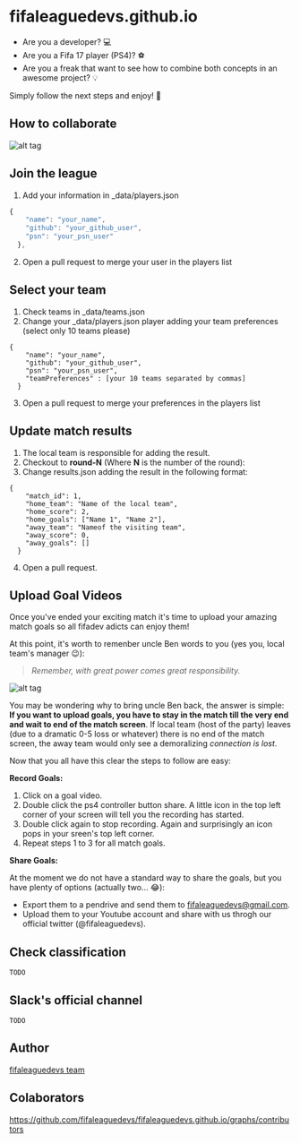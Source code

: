 # fifaleaguedevs.github.io
* Are you a developer? :computer:
* Are you a Fifa 17 player (PS4)? :soccer:
* Are you a freak that want to see how to combine both concepts in an awesome project? :bulb:

Simply follow the next steps and enjoy! :checkered_flag:

## How to collaborate
![alt tag](https://github.com/fifaleaguedevs/fifaleaguedevs.github.io/blob/master/development/process.png)

## Join the league
1. Add your information in _data/players.json
```javascript
{
    "name": "your_name",
    "github": "your_github_user",
    "psn": "your_psn_user"
  },
```
2. Open a pull request to merge your user in the players list

## Select your team
1. Check teams in _data/teams.json
2. Change your _data/players.json player adding your team preferences (select only 10 teams please)
```
{
    "name": "your_name",
    "github": "your_github_user",
    "psn": "your_psn_user",
    "teamPreferences" : [your 10 teams separated by commas]
  }
```
3. Open a pull request to merge your preferences in the players list

## Update match results
1. The local team is responsible for adding the result.
2. Checkout to **round-N** (Where **N** is the number of the round):
3. Change results.json adding the result in the following format:
```
{
    "match_id": 1,
    "home_team": "Name of the local team",
    "home_score": 2,
    "home_goals": ["Name 1", "Name 2"],
    "away_team": "Nameof the visiting team",
    "away_score": 0,
    "away_goals": []
  }
```
4. Open a pull request.

## Upload Goal Videos

Once you've ended your exciting match it's time to upload your amazing match goals so all 
fifadev adicts can enjoy them!

At this point, it's worth to remenber uncle Ben words to you (yes you, local team's manager 
:wink:):

> *Remember, with great power comes great responsibility.*

![alt tag](https://github.com/fifaleaguedevs/fifaleaguedevs.github.io/blob/master/pictures/UncleBen.jpg)

You may be wondering why to bring uncle Ben back, the answer is simple: **If you want to 
upload goals, you have to stay in the match till the very end and wait to end of the match 
screen**. If local team (host of the party) leaves (due to a dramatic 0-5 loss or whatever) 
there is no end of the match screen, the away team would only see a demoralizing *connection 
is lost*.

Now that you all have this clear the steps to follow are easy:

**Record Goals:**

1. Click on a goal video.
2. Double click the ps4 controller button share. A little icon in the top left corner of 
   your 
   screen will tell you the recording has started.
3. Double click again to stop recording. Again and surprisingly an icon pops in your sreen's 
   top left corner.
4. Repeat steps 1 to 3 for all match goals.

**Share Goals:**

At the moment we do not have a standard way to share the goals, but you have plenty of options (actually two... :joy:):

* Export them to a pendrive and send them to <fifaleaguedevs@gmail.com>.
* Upload them to your Youtube account and share with us throgh our official twitter 
  (@fifaleaguedevs).

## Check classification
```
TODO
```

## Slack's official channel
```
TODO
```

## Author
[fifaleaguedevs team](https://github.com/orgs/fifaleaguedevs/people)

## Colaborators
https://github.com/fifaleaguedevs/fifaleaguedevs.github.io/graphs/contributors
